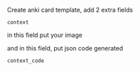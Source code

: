 Create anki card template, add 2 extra fields


```
context
```
in this field put your image

and in this field, put json code generated

```
context_code
```
